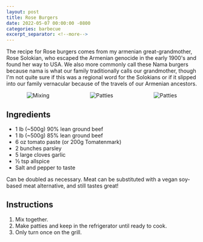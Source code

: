```yaml
---
layout: post
title: Rose Burgers
date: 2022-05-07 00:00:00 -0800
categories: barbecue
excerpt_separator: <!--more-->
---
```

The recipe for Rose burgers comes from my armenian great-grandmother,
Rose Solokian, who escaped the Armenian genocide in the early 1900's and
found her way to USA. We also more commonly call these Nama burgers because
nama is what our family traditionally calls our grandmother, though I'm not
quite sure if this was a regional word for the Solokians or if it slipped into
our family vernacular because of the travels of our Armenian ancestors.

<div style="overflow: hidden; display: flex; justify-content:space-around;">
    <img alt="Mixing"
        src="{{ site.baseurl }}/img/nama-burgers/prep.jpeg"
        style="max-height: 300px;"
    />
    <img alt="Patties"
        src="{{ site.baseurl }}/img/nama-burgers/constructed.jpeg"
        style="max-height: 300px;"
    />
    <img alt="Patties"
        src="{{ site.baseurl }}/img/nama-burgers/cooking.jpeg"
        style="max-height: 300px;"
    />
</div>
<!--more-->

## Ingredients

- 1 lb (~500g) 90% lean ground beef
- 1 lb (~500g) 85% lean ground beef
- 6 oz tomato paste (or 200g Tomatenmark)
- 2 bunches parsley
- 5 large cloves garlic
- ½ tsp allspice
- Salt and pepper to taste

Can be doubled as necessary. Meat can be substituted with a vegan soy-based
meat alternative, and still tastes great!

## Instructions

1. Mix together.
2. Make patties and keep in the refrigerator until ready to cook.
3. Only turn once on the grill.
